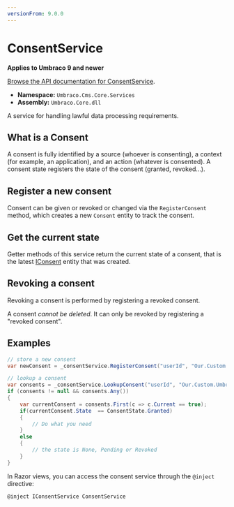 ```yaml
---
versionFrom: 9.0.0
---
```


# ConsentService

**Applies to Umbraco 9 and newer**

[Browse the API documentation for ConsentService](https://apidocs.umbraco.com/v10/csharp/api/Umbraco.Cms.Core.Services.IConsentService.html).

 * **Namespace:** `Umbraco.Cms.Core.Services`
 * **Assembly:** `Umbraco.Core.dll`

A service for handling lawful data processing requirements.

## What is a Consent
A consent is fully identified by a source (whoever is consenting), a context (for example, an application), and an action (whatever is consented).
A consent state registers the state of the consent (granted, revoked...).

## Register a new consent
Consent can be given or revoked or changed via the `RegisterConsent` method, which creates a new `Consent` entity to track the consent.

## Get the current state
Getter methods of this service return the current state of a consent, that is the latest [IConsent](https://apidocs.umbraco.com/v10/csharp/api/Umbraco.Cms.Core.Models.IConsent.html) entity that was created.

## Revoking a consent
Revoking a consent is performed by registering a revoked consent.

A consent *cannot be deleted*.  It can only be revoked by registering a "revoked consent".

## Examples

```c#
// store a new consent
var newConsent = _consentService.RegisterConsent("userId", "Our.Custom.Umbraco.Plugin", "AllowedToEmail", ConsentState.Granted, "some comments");

// lookup a consent
var consents = _consentService.LookupConsent("userId", "Our.Custom.Umbraco.Plugin", "AllowedToEmail", sourceStartsWith : true);
if (consents != null && consents.Any())
{
    var currentConsent = consents.First(c => c.Current == true);
    if(currentConsent.State  == ConsentState.Granted)
    {
        // Do what you need
    }
    else
    {
        // the state is None, Pending or Revoked
    }
}
```

In Razor views, you can access the consent service through the `@inject` directive:

```csharp
@inject IConsentService ConsentService
```
